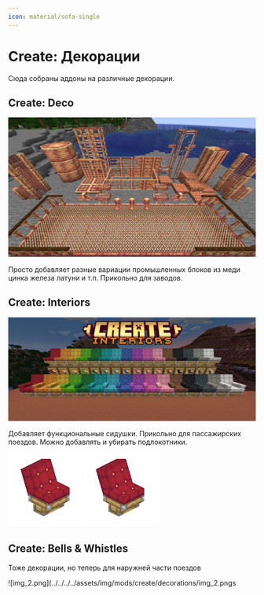 ```yaml
---
icon: material/sofa-single
---
```


# Create: Декорации

Сюда собраны аддоны на различные декорации.

## Create: Deco

![img.png](../../../../assets/img/mods/create/decorations/img.png)

Просто добавляет разные вариации промышленных блоков из меди цинка железа латуни и т.п. Прикольно для заводов.

## Create: Interiors

![img_1.png](../../../../assets/img/mods/create/decorations/img_1.png)

Добавляет функциональные сидушки. Прикольно для пассажирских поездов. Можно добавлять и убирать подлокотники.

![resized-colors.gif](../../../../assets/img/mods/create/decorations/resized-colors.gif)
![resized-armrests.gif](../../../../assets/img/mods/create/decorations/resized-armrests.gif)

## Create: Bells & Whistles

Тоже декорации, но теперь для наружней части поездов

![img_2.png](../../../../assets/img/mods/create/decorations/img_2.pngs